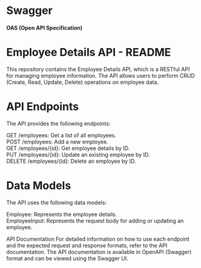 # Swagger
#### OAS (Open API Specification)
# Employee Details API - README
This repository contains the Employee Details API, which is a RESTful API for managing employee information. The API allows users to perform CRUD (Create, Read, Update, Delete) operations on employee data.

# API Endpoints
The API provides the following endpoints:

GET /employees: Get a list of all employees.<br>
POST /employees: Add a new employee.<br>
GET /employees/{id}: Get employee details by ID.<br>
PUT /employees/{id}: Update an existing employee by ID.<br>
DELETE /employees/{id}: Delete an employee by ID.<br>

# Data Models
The API uses the following data models:

Employee: Represents the employee details.<br>
EmployeeInput: Represents the request body for adding or updating an employee.

API Documentation
For detailed information on how to use each endpoint and the expected request and response formats, refer to the API documentation. The API documentation is available in OpenAPI (Swagger) format and can be viewed using the Swagger UI.




